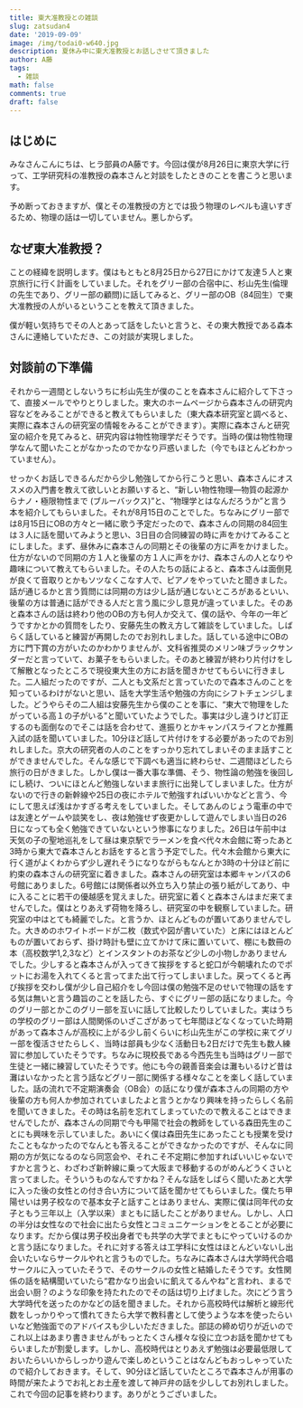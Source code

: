 ```yaml
---
title: 東大准教授との雑談
slug: zatsudan4
date: '2019-09-09'
image: /img/todai0-w640.jpg
description: 夏休み中に東大准教授とお話しさせて頂きました
author: A藤
tags:
  - 雑談
math: false
comments: true
draft: false
---
```

## はじめに

みなさんこんにちは、ヒラ部員のA藤です。今回は僕が8月26日に東京大学に行って、工学研究科の准教授の森本さんと対談をしたときのことを書こうと思います。

予め断っておきますが、僕とその准教授の方とでは扱う物理のレベルも違いすぎるため、物理の話は一切していません。悪しからず。

## なぜ東大准教授？

ことの経緯を説明します。僕はもともと8月25日から27日にかけて友達５人と東京旅行に行く計画をしていました。それをグリー部の合宿中に、杉山先生(倫理の先生であり、グリー部の顧問)に話してみると、グリー部のOB（84回生）で東大准教授の人がいるということを教えて頂きました。

僕が軽い気持ちでその人とあって話をしたいと言うと、その東大教授である森本さんに連絡していただき、この対談が実現しました。

## 対談前の下準備

それから一週間としないうちに杉山先生が僕のことを森本さんに紹介して下さって、直接メールでやりとりしました。東大のホームページから森本さんの研究内容などをみることができると教えてもらいました（東大森本研究室と調べると、実際に森本さんの研究室の情報をみることができます）。実際に森本さんと研究室の紹介を見てみると、研究内容は物性物理学だそうです。当時の僕は物性物理学なんて聞いたことがなかったのでかなり戸惑いました（今でもほとんどわかっていません）。

せっかくお話しできるんだから少し勉強してから行こうと思い、森本さんにオススメの入門書を教えて欲しいとお願いすると、“新しい物性物理―物質の起源からナノ・極限物性まで (ブルーバックス)”と、“物理学とはなんだろうか”と言う本を紹介してもらいました。それが8月15日のことでした。ちなみにグリー部では8月15日にOBの方々と一緒に歌う予定だったので、森本さんの同期の84回生は３人に話を聞いてみようと思い、3日目の合同練習の時に声をかけてみることにしました。まず、昼休みに森本さんの同期とその後輩の方に声をかけました。仕方がないので同期の方１人と後輩の方１人に声をかけ、森本さんの人となりや趣味について教えてもらいました。その人たちの話によると、森本さんは面倒見が良くて音取りとかもソツなくこなす人で、ピアノをやっていたと聞きました。話が通じるかと言う質問には同期の方は少し話が通じないところがあるといい、後輩の方は普通に話ができる人だと言う風に少し意見が違っていました。そのあと森本さんの話は終わり他のOBの方も何人か交えて、僕の話や、今年の一年どうですかとかの質問をしたり、安藤先生の教え方して雑談をしていました。しばらく話していると練習が再開したのでお別れしました。話している途中にOBの方に門下賞の方がいたのかわかりませんが、文科省推奨のメリン味ブラックサンダーだと言っていて、お菓子をもらいました。そのあと練習が終わり片付けをして解散となったところで現役東大生の方にお話を聞きかせてもらいに行きました。二人組だったのですが、二人とも文系だと言っていたので森本さんのことを知っているわけがないと思い、話を大学生活や勉強の方向にシフトチェンジしました。どうやらその二人組は安藤先生から僕のことを事に、“東大で物理をしたがっている高１の子がいる”と聞いていたようでした。事実は少し違うけど訂正するのも面倒なのでそこは話を合わせて、進振りとかキャンパスライフとか推薦入試の話を聞いていました。10分ほど話して片付けをする必要があったのでお別れしました。京大の研究者の人のことをすっかり忘れてしまいそのまま話すことができませんでした。そんな感じで下調べも適当に終わらせ、二週間ほどしたら旅行の日がきました。しかし僕は一番大事な準備、そう、物性論の勉強を後回しにし続け、ついにほとんど勉強しないまま旅行に出発してしまいました。仕方がないので行きの新幹線や25日の夜にホテルで勉強すればいいかなどと言う、今にして思えば浅はかすぎる考えをしていました。そしてあんのじょう電車の中では友達とゲームや談笑をし、夜は勉強せず夜更かしして遊んでしまい当日の26日になっても全く勉強できていないという惨事になりました。26日は午前中は天気の子の聖地巡礼をして昼は東京駅でラーメンを食べ代々木会館に寄ったあと3時から東大で森本さんとお話をすると言う予定でした。代々木会館から東大に行く道がよくわからず少し遅れそうになりながらもなんとか3時の十分ほど前に約束の森本さんの研究室に着きました。森本さんの研究室は本郷キャンパスの6号館にありました。6号館には関係者以外立ち入り禁止の張り紙がしてあり、中に入ることに若干の優越感を覚えました。研究室に着くと森本さんはまだ来てませんでした。僕はとりあえず荷物を降ろし、研究室の中を観察していました。研究室の中はとても綺麗でした。と言うか、ほとんどものが置いてありませんでした。大きめのホワイトボードが二枚（数式や図が書いていた）と床にはほとんどものが置いておらず、掛け時計も壁に立てかけて床に置いていて、棚にも数冊の本（高校数学1,2,3など）とインスタントのお茶など少しの小物しかありませんでした。少しすると森本さんが入ってきて挨拶をすると蛇口が今朝壊れたのでポットにお湯を入れてくると言ってまた出て行ってしまいました。戻ってくると再び挨拶を交わし僕が少し自己紹介をし今回は僕の勉強不足のせいで物理の話をする気は無いと言う趣旨のことを話したら、すぐにグリー部の話になりました。今のグリー部とかこのグリー部を互いに話して比較したりしていました。実はうちの学校のグリー部は人間関係のいざこざがあって七年間ほどなくなっていた時期があって森本さんが高校に上がる少し前くらいに杉山先生がこの学校に来てグリー部を復活させたらしく、当時は部員も少なく活動日も2日だけで先生も数人練習に参加していたそうです。ちなみに現校長である今西先生も当時はグリー部で生徒と一緒に練習していたそうです。他にも今の親善音楽会は灘もいるけど昔は灘はいなかったと言う話などグリー部に関係する様々なことを楽しく話していました。話の流れで不定期演奏会（OB会）の話になり僕が森本さんの同期の方や後輩の方も何人か参加されていましたよと言うとかなり興味を持ったらしく名前を聞いてきました。その時は名前を忘れてしまっていたので教えることはできませんでしたが、森本さんの同期で今も甲陽で社会の教師をしている森田先生のことにも興味を示していました。あいにく僕は森田先生にあったことも授業を受けたこともなかったのでなんとも答えることができなかったのですが、そんなに同期の方が気になるのなら同窓会や、それこそ不定期に参加すればいいじゃないですかと言うと、わざわざ新幹線に乗って大阪まで移動するのがめんどうくさいと言ってました。そういうものなんですかね？そんな話をしばらく聞いたあと大学に入った後の女性との付き合い方について話を聞かせてもらいました。僕たち甲陽せいは男子校なので基本女子と話すことはありません、実際に僕は同年代の女子ともう三年以上（入学以来）まともに話したことがありません。しかし、人口の半分は女性なので社会に出たら女性とコミュニケーションをとることが必要になります。だから僕は男子校出身者でも共学の大学でまともにやっていけるのかと言う話になりました。それに対する答えは工学科に女性はほとんどいないし出会いたいならサークルやれと言うものでした。ちなみに森本さんは大学時代合唱サークルに入っていたそうで、そのサークルの女性と結婚したそうです。女性関係の話を結構聞いていたら“君かなり出会いに飢えてるんやね”と言われ、まるで出会い厨？のような印象を持たれたのでその話は切り上げました。次にどう言う大学時代を送ったのかなどの話を聞きました。それから高校時代は解析と線形代数をしっかりやって慣れてきたら大学で教科書として使うような本を使ったらいいなど勉強面でのアドバイスも少しいただきました。部誌の締め切りが近いのでこれ以上はあまり書きませんがもっとたくさん様々な役に立つお話を聞かせてもらいましたが割愛します。しかし、高校時代はとりあえず勉強は必要最低限しておいたらいいからしっかり遊んで楽しめということはなんどもおっしゃっていたので紹介しておきます。そして、90分ほど話していたところで森本さんが用事の時間が来たようでお礼とお土産を渡して神戸弁の話を少ししてお別れしました。これで今回の記事を終わります。ありがとうございました。
